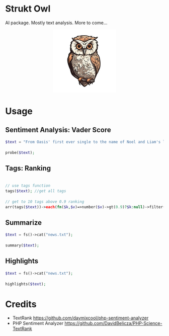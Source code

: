 Strukt Owl
===

AI package. Mostly text analysis. More to come...

<!-- ![Won](owl.jpg "Owl") -->

<center><img src="owl.jpg" width="200" height="200"></center>

# Usage

## Sentiment Analysis: Vader Score

```php
$text = "From Oasis' first ever single to the name of Noel and Liam's long-suffering mother, just how well do YOU know the band? Take MailOnline's ultimate quiz";

probe($text);
```

## Tags: Ranking

```php

// use tags function
tags($text); //get all tags

// get to 10 tags above 0.9 ranking
arr(tags($text))->each(fn($k,$v)=>number($v)->gt(0.9)?$k:null)->filter()->values()->yield()
```

## Summarize

```php
$text = fs()->cat("news.txt");

summary($text);
```

## Highlights

```php
$text = fs()->cat("news.txt");

highlights($text);
```

# Credits

- TextRank https://github.com/davmixcool/php-sentiment-analyzer
- PHP Sentiment Analyzer https://github.com/DavidBelicza/PHP-Science-TextRank

